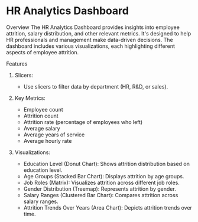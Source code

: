 # HR Analytics Dashboard

Overview
The HR Analytics Dashboard provides insights into employee attrition, salary distribution, and other relevant metrics. It's designed to help HR professionals and management make data-driven decisions. The dashboard includes various visualizations, each highlighting different aspects of employee attrition.

Features
1. Slicers:
   - Use slicers to filter data by department (HR, R&D, or sales).
   
2. Key Metrics:
   - Employee count
   - Attrition count
   - Attrition rate (percentage of employees who left)
   - Average salary
   - Average years of service
   - Average hourly rate
   
3. Visualizations:
   - Education Level (Donut Chart): Shows attrition distribution based on education level.
   - Age Groups (Stacked Bar Chart): Displays attrition by age groups.
   - Job Roles (Matrix): Visualizes attrition across different job roles.
   - Gender Distribution (Treemap): Represents attrition by gender.
   - Salary Ranges (Clustered Bar Chart): Compares attrition across salary ranges.
   - Attrition Trends Over Years (Area Chart): Depicts attrition trends over time.
